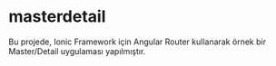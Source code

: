 # masterdetail

Bu projede, Ionic Framework için Angular Router kullanarak örnek bir Master/Detail uygulaması yapılmıştır.
